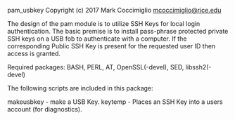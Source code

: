 
pam_usbkey Copyright (c) 2017 Mark Coccimiglio
mcoccimiglio@rice.edu

The design of the pam module is to utilize SSH Keys for local login
authentication.  The basic premise is to install pass-phrase protected
private SSH keys on a USB fob to authenticate with a computer.  If the
corresponding Public SSH Key is present for the requested user ID then
access is granted.

Required packages:
BASH, PERL, AT, OpenSSL(-devel), SED, libssh2(-devel)

The following scripts are included in this package:

makeusbkey - make a USB Key.
keytemp - Places an SSH Key into a users account (for diagnostics).
